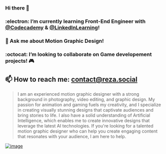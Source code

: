 ### Hi there 👋
### :electron: I’m currently learning Front-End Engineer with [@Codecademy](https://github.com/Codecademy) & [@LinkedInLearning](https://github.com/LinkedInLearning)!
### 💬 Ask me about Motion Graphic Design!
### :octocat: I’m looking to collaborate on Game developement projects! 🎮
## 📫 How to reach me: contact@reza.social
>I am an experienced motion graphic designer with a strong background in photography, video editing, and graphic design. My passion for animation and gaming fuels my creativity, and I specialize in creating visually stunning designs that captivate audiences and bring stories to life. I also have a solid understanding of Artificial Intelligence, which enables me to create innovative designs that leverage the latest AI technologies. If you're looking for a talented motion graphic designer who can help you create engaging content that resonates with your audience, I am here to help.

[![image](https://github.com/l2eza/l2eza/assets/106398462/337d7ac0-1c98-4cb1-aca8-1af40e2a1d18)
](https://github.com/l2eza/Guess_Game/blob/master/README.md#guess-game)
<!--
**l2eza/l2eza** is a ✨ _special_ ✨ repository because its `README.md` (this file) appears on your GitHub profile.

Here are some ideas to get you started:

- 🔭 I’m currently working on ...
- 🌱 I’m currently learning ...
- 👯 I’m looking to collaborate on ...
- 🤔 I’m looking for help with ...
- 💬 Ask me about ...
- 📫 How to reach me: ...
- 😄 Pronouns: ...
- ⚡ Fun fact: ...
-->
